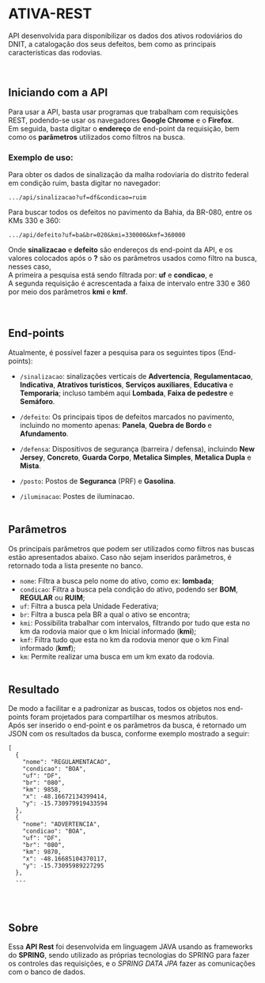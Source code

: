 # ATIVA-REST
API desenvolvida para disponibilizar os dados dos ativos rodoviários do DNIT, a catalogação dos seus defeitos, bem como as principais características das rodovias.

<br>

## Iniciando com a API
Para usar a API, basta usar programas que trabalham com requisições REST, podendo-se usar os navegadores **Google Chrome** e o **Firefox**.<br/>
Em seguida, basta digitar o **endereço** de end-point da requisição, bem como os **parâmetros** utilizados como filtros na busca.
<br/>

### Exemplo de uso:
Para obter os dados de sinalização da malha rodoviaria do distrito federal em condição ruim, basta digitar no navegador:
```
.../api/sinalizacao?uf=df&condicao=ruim
```
Para buscar todos os defeitos no pavimento da Bahia, da BR-080, entre os KMs 330 e 360:
```
.../api/defeito?uf=ba&br=020&kmi=330000&kmf=360000
```
Onde **sinalizacao** e **defeito** são endereços ds end-point da API, e os valores colocados após o **?** são os parâmetros usados como filtro na busca, nesses caso, <br/> A primeira a pesquisa está sendo filtrada por: **uf** e **condicao**, e <br/> A segunda requisição é acrescentada a faixa de intervalo entre 330 e 360 por meio dos parâmetros **kmi** e **kmf**.<br/>
<br/><br/>

## End-points 
Atualmente, é possível fazer a pesquisa para os seguintes tipos (End-points):
* `/sinalizacao`: sinalizações verticais de **Advertencia**, **Regulamentacao**, **Indicativa**, **Atrativos turisticos**, **Serviços auxiliares**, **Educativa** e **Temporaria**; incluso também aqui **Lombada**, **Faixa de pedestre** e **Semáforo**.

* `/defeito`: Os principais tipos de defeitos marcados no pavimento, incluindo no momento apenas: **Panela**, **Quebra de Bordo** e **Afundamento**.

* `/defensa`: Dispositivos de segurança (barreira / defensa), incluindo  **New Jersey**, **Concreto**, **Guarda Corpo**, **Metalica Simples**, **Metalica Dupla** e **Mista**.

* `/posto`: Postos de **Seguranca** (PRF) e **Gasolina**.

* `/iluminacao`: Postes de iluminacao.
<br/><br/>

## Parâmetros 
Os principais parâmetros que podem ser utilizados como filtros nas buscas estão apresentados abaixo. Caso não sejam inseridos parâmetros, é retornado toda a lista presente no banco.

* `nome`: Filtra a busca pelo nome do ativo, como ex: **lombada**;
* `condicao`: Filtra a busca pela condição do ativo, podendo ser **BOM**, **REGULAR** ou **RUIM**;
* `uf`: Filtra a busca pela Unidade Federativa;
* `br`: Filtra a busca pela BR a qual o ativo se encontra;
* `kmi`: Possibilita trabalhar com intervalos, filtrando por tudo que esta no km da rodovia maior que o km Inicial informado (**kmi**);
* `kmf`: Filtra tudo que esta no km da rodovia menor que o km Final informado (**kmf**);
* `km`: Permite realizar uma busca em um km exato da rodovia.
<br/><br/>


## Resultado 
De modo a facilitar e a padronizar as buscas, todos os objetos nos end-points foram projetados para compartilhar os mesmos atributos.<br/>
Após ser inserido o end-point e os parâmetros da busca, é retornado um JSON com os resultados da busca, conforme exemplo mostrado a seguir:
```
[
  {
    "nome": "REGULAMENTACAO",
    "condicao": "BOA",
    "uf": "DF",
    "br": "080",
    "km": 9858,
    "x": -48.16672134399414,
    "y": -15.730979919433594
  },
  {
    "nome": "ADVERTENCIA",
    "condicao": "BOA",
    "uf": "DF",
    "br": "080",
    "km": 9870,
    "x": -48.16685104370117,
    "y": -15.73095989227295
  },
  ...
```

<br/><br/>

## Sobre
Essa **API Rest** foi desenvolvida em linguagem JAVA usando as frameworks do **SPRING**, sendo utilizado as próprias tecnologias do SPRING 
para fazer os controles das requisições, e o *SPRING DATA JPA* fazer as comunicações com o banco de dados. <br/>
